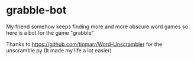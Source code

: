 # grabble-bot
My friend somehow keeps finding more and more obscure word games so here is a bot for the game "grabble"

Thanks to https://github.com/tinmarr/Word-Unscrambler for the unscramble.py (It made my life a lot easier)

